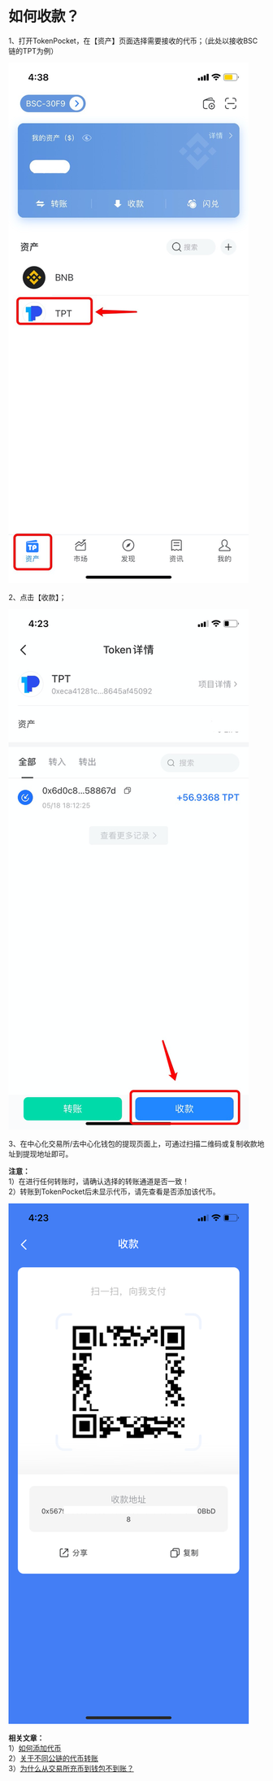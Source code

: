 # 如何收款？

1、打开TokenPocket，在【资产】页面选择需要接收的代币；（此处以接收BSC链的TPT为例）

![](<../.gitbook/assets/1 (40).png>)

2、点击【收款】；

![](<../.gitbook/assets/image (10).png>)

3、在中心化交易所/去中心化钱包的提现页面上，可通过扫描二维码或复制收款地址到提现地址即可。

**注意：**\
1）在进行任何转账时，请确认选择的转账通道是否一致！\
2）转账到TokenPocket后未显示代币，请先查看是否添加该代币。

![](<../.gitbook/assets/2 (21).png>)

**相关文章：**\
1）[如何添加代币](https://tphelp.gitbook.io/cn/token-management/search-and-add-token)\
2）[关于不同公链的代币转账](https://tphelp.gitbook.io/cn/wallet-operation/about-public-chain-transfer)\
3）[为什么从交易所充币到钱包不到账？](https://tphelp.gitbook.io/cn/fqa/fail-to-receive-assets-from-exchanges)
